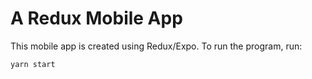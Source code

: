 # A Redux Mobile App

This mobile app is created using Redux/Expo. To run the program, run:

`yarn start`
